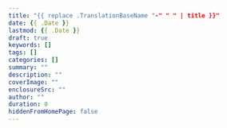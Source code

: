 ```yaml
---
title: "{{ replace .TranslationBaseName "-" " " | title }}"
date: {{ .Date }}
lastmod: {{ .Date }}
draft: true
keywords: []
tags: []
categories: []
summary: ""
description: ""
coverImage: ""
enclosureSrc: ""
author: ""
duration: 0
hiddenFromHomePage: false
---
```

